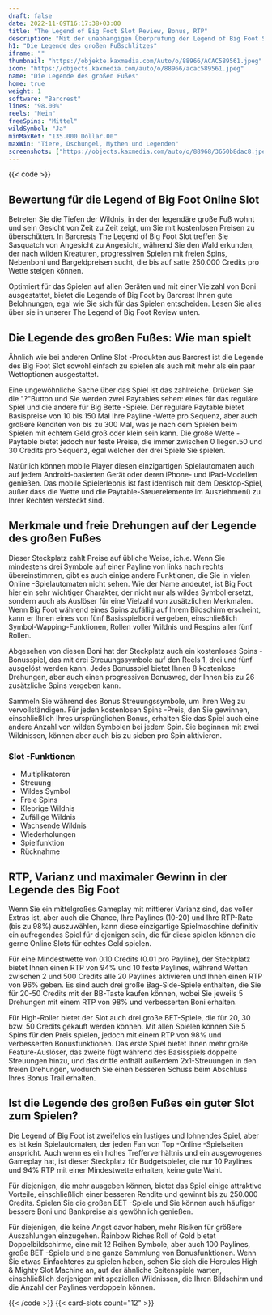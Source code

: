 ```yaml
---
draft: false
date: 2022-11-09T16:17:38+03:00
title: "The Legend of Big Foot Slot Review, Bonus, RTP"
description: "Mit der unabhängigen Überprüfung der Legend of Big Foot Slot aus Barcrest können Sie kostenlos oder echtes Geld spielen und hier einen Bonus erhalten!"
h1: "Die Legende des großen Fußschlitzes"
iframe: ""
thumbnail: "https://objekte.kaxmedia.com/Auto/o/88966/ACAC589561.jpeg"
icon: "https://objects.kaxmedia.com/auto/o/88966/acac589561.jpeg"
name: "Die Legende des großen Fußes"
home: true
weight: 1
software: "Barcrest"
lines: "98.00%"
reels: "Nein"
freeSpins: "Mittel"
wildSymbol: "Ja"
minMaxBet: "135.000 Dollar.00"
maxWin: "Tiere, Dschungel, Mythen und Legenden"
screenshots: ["https://objects.kaxmedia.com/auto/o/88968/3650b8dac8.jpeg"]
---
```


{{< code >}}<h2>Bewertung für die Legend of Big Foot Online Slot</h2><p>Betreten Sie die Tiefen der Wildnis, in der der legendäre große Fuß wohnt und sein Gesicht von Zeit zu Zeit zeigt, um Sie mit kostenlosen Preisen zu überschütten. In Barcrests The Legend of Big Foot Slot treffen Sie Sasquatch von Angesicht zu Angesicht, während Sie den Wald erkunden, der nach wilden Kreaturen, progressiven Spielen mit freien Spins, Nebenboni und Bargeldpreisen sucht, die bis auf satte 250.000 Credits pro Wette steigen können.</p><p>Optimiert für das Spielen auf allen Geräten und mit einer Vielzahl von Boni ausgestattet, bietet die Legende of Big Foot by Barcrest Ihnen gute Belohnungen, egal wie Sie sich für das Spielen entscheiden. Lesen Sie alles über sie in unserer The Legend of Big Foot Review unten.</p><h2>Die Legende des großen Fußes: Wie man spielt</h2><p>Ähnlich wie bei anderen Online Slot -Produkten aus Barcrest ist die Legende des Big Foot Slot sowohl einfach zu spielen als auch mit mehr als ein paar Wettoptionen ausgestattet.</p><p>Eine ungewöhnliche Sache über das Spiel ist das zahlreiche. Drücken Sie die "?"Button und Sie werden zwei Paytables sehen: eines für das reguläre Spiel und die andere für Big Bette -Spiele. Der reguläre Paytable bietet Basispreise von 10 bis 150 Mal Ihre Payline -Wette pro Sequenz, aber auch größere Renditen von bis zu 300 Mal, was je nach dem Spielen beim Spielen mit echtem Geld groß oder klein sein kann. Die große Wette -Paytable bietet jedoch nur feste Preise, die immer zwischen 0 liegen.50 und 30 Credits pro Sequenz, egal welcher der drei Spiele Sie spielen.</p><p>Natürlich können mobile Player diesen einzigartigen Spielautomaten auch auf jedem Android-basierten Gerät oder deren iPhone- und iPad-Modellen genießen. Das mobile Spielerlebnis ist fast identisch mit dem Desktop-Spiel, außer dass die Wette und die Paytable-Steuerelemente im Ausziehmenü zu Ihrer Rechten versteckt sind.</p><h2>Merkmale und freie Drehungen auf der Legende des großen Fußes</h2><p>Dieser Steckplatz zahlt Preise auf übliche Weise, ich.e. Wenn Sie mindestens drei Symbole auf einer Payline von links nach rechts übereinstimmen, gibt es auch einige andere Funktionen, die Sie in vielen Online -Spielautomaten nicht sehen. Wie der Name andeutet, ist Big Foot hier ein sehr wichtiger Charakter, der nicht nur als wildes Symbol ersetzt, sondern auch als Auslöser für eine Vielzahl von zusätzlichen Merkmalen. Wenn Big Foot während eines Spins zufällig auf Ihrem Bildschirm erscheint, kann er Ihnen eines von fünf Basisspielboni vergeben, einschließlich Symbol-Wapping-Funktionen, Rollen voller Wildnis und Respins aller fünf Rollen.</p><p>Abgesehen von diesen Boni hat der Steckplatz auch ein kostenloses Spins -Bonusspiel, das mit drei Streuungssymbole auf den Reels 1, drei und fünf ausgelöst werden kann. Jedes Bonusspiel bietet Ihnen 8 kostenlose Drehungen, aber auch einen progressiven Bonusweg, der Ihnen bis zu 26 zusätzliche Spins vergeben kann.</p><p>Sammeln Sie während des Bonus Streuungssymbole, um Ihren Weg zu vervollständigen. Für jeden kostenlosen Spins -Preis, den Sie gewinnen, einschließlich Ihres ursprünglichen Bonus, erhalten Sie das Spiel auch eine andere Anzahl von wilden Symbolen bei jedem Spin. Sie beginnen mit zwei Wildnissen, können aber auch bis zu sieben pro Spin aktivieren.</p><h3>
Slot -Funktionen</h3><ul>
<li></span>
Multiplikatoren</li>
<li></span>
Streuung</li>
<li></span>
Wildes Symbol</li>
<li></span>
Freie Spins</li>
<li></span>
Klebrige Wildnis</li>
<li></span>
Zufällige Wildnis</li>
<li></span>
Wachsende Wildnis</li>
<li></span>
Wiederholungen</li>
<li></span>
Spielfunktion</li>
<li></span>
Rücknahme</li></ul><h2>RTP, Varianz und maximaler Gewinn in der Legende des Big Foot</h2><p>Wenn Sie ein mittelgroßes Gameplay mit mittlerer Varianz sind, das voller Extras ist, aber auch die Chance, Ihre Paylines (10-20) und Ihre RTP-Rate (bis zu 98%) auszuwählen, kann diese einzigartige Spielmaschine definitiv ein aufregendes Spiel für diejenigen sein, die für diese spielen können die gerne Online Slots für echtes Geld spielen.</p><p>Für eine Mindestwette von 0.10 Credits (0.01 pro Payline), der Steckplatz bietet Ihnen einen RTP von 94% und 10 feste Paylines, während Wetten zwischen 2 und 500 Credits alle 20 Paylines aktivieren und Ihnen einen RTP von 96% geben. Es sind auch drei große Bag-Side-Spiele enthalten, die Sie für 20-50 Credits mit der BB-Taste kaufen können, wobei Sie jeweils 5 Drehungen mit einem RTP von 98% und verbesserten Boni erhalten.</p><p>Für High-Roller bietet der Slot auch drei große BET-Spiele, die für 20, 30 bzw. 50 Credits gekauft werden können. Mit allen Spielen können Sie 5 Spins für den Preis spielen, jedoch mit einem RTP von 98% und verbesserten Bonusfunktionen. Das erste Spiel bietet Ihnen mehr große Feature-Auslöser, das zweite fügt während des Basisspiels doppelte Streuungen hinzu, und das dritte enthält außerdem 2x1-Streuungen in den freien Drehungen, wodurch Sie einen besseren Schuss beim Abschluss Ihres Bonus Trail erhalten.</p><h2>Ist die Legende des großen Fußes ein guter Slot zum Spielen?</h2><p>Die Legend of Big Foot ist zweifellos ein lustiges und lohnendes Spiel, aber es ist kein Spielautomaten, der jeden Fan von Top -Online -Spielseiten anspricht. Auch wenn es ein hohes Trefferverhältnis und ein ausgewogenes Gameplay hat, ist dieser Steckplatz für Budgetspieler, die nur 10 Paylines und 94% RTP mit einer Mindestwette erhalten, keine gute Wahl.</p><p>Für diejenigen, die mehr ausgeben können, bietet das Spiel einige attraktive Vorteile, einschließlich einer besseren Rendite und gewinnt bis zu 250.000 Credits. Spielen Sie die großen BET -Spiele und Sie können auch häufiger bessere Boni und Bankpreise als gewöhnlich genießen.</p><p>Für diejenigen, die keine Angst davor haben, mehr Risiken für größere Auszahlungen einzugehen. Rainbow Riches Roll of Gold bietet Doppelbildschirme, eine mit 12 Reihen Symbole, aber auch 100 Paylines, große BET -Spiele und eine ganze Sammlung von Bonusfunktionen. Wenn Sie etwas Einfachteres zu spielen haben, sehen Sie sich die Hercules High & Mighty Slot Machine an, auf der ähnliche Seitenspiele warten, einschließlich derjenigen mit speziellen Wildnissen, die Ihren Bildschirm und die Anzahl der Paylines verdoppeln können.</p>{{< /code >}}
 {{< card-slots count="12" >}}
